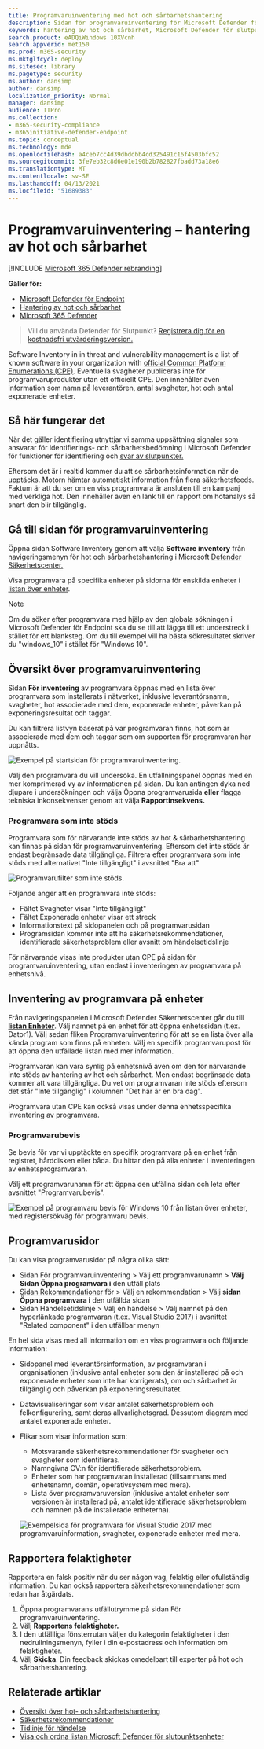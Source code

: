 ```yaml
---
title: Programvaruinventering med hot och sårbarhetshantering
description: Sidan för programvaruinventering för Microsoft Defender för Endpoints hot och sårbarhetshantering visar hur många svagheter och svagheter som har upptäckts i programvaran.
keywords: hantering av hot och sårbarhet, Microsoft Defender för slutpunkt, Microsoft Defender för lager av slutpunktsprogramvara, mdatp-hot & sårbarhetshantering, mdatp-hot & inventering av sårbarhetshanteringsprogram, mdatp tvm-programinventering, tvm-programinventering
search.product: eADQiWindows 10XVcnh
search.appverid: met150
ms.prod: m365-security
ms.mktglfcycl: deploy
ms.sitesec: library
ms.pagetype: security
ms.author: dansimp
author: dansimp
localization_priority: Normal
manager: dansimp
audience: ITPro
ms.collection:
- m365-security-compliance
- m365initiative-defender-endpoint
ms.topic: conceptual
ms.technology: mde
ms.openlocfilehash: a4ceb7cc4d39dbddbb4cd325491c16f4503bfc52
ms.sourcegitcommit: 3fe7eb32c8d6e01e190b2b782827fbadd73a18e6
ms.translationtype: MT
ms.contentlocale: sv-SE
ms.lasthandoff: 04/13/2021
ms.locfileid: "51689383"
---
```

# <a name="software-inventory---threat-and-vulnerability-management"></a>Programvaruinventering – hantering av hot och sårbarhet

[!INCLUDE [Microsoft 365 Defender rebranding](../../includes/microsoft-defender.md)]

**Gäller för:**
- [Microsoft Defender för Endpoint](https://go.microsoft.com/fwlink/?linkid=2154037)
- [Hantering av hot och sårbarhet](next-gen-threat-and-vuln-mgt.md)
- [Microsoft 365 Defender](https://go.microsoft.com/fwlink/?linkid=2118804)

>Vill du använda Defender för Slutpunkt? [Registrera dig för en kostnadsfri utvärderingsversion.](https://www.microsoft.com/microsoft-365/windows/microsoft-defender-atp?ocid=docs-wdatp-portaloverview-abovefoldlink)

Software Inventory in in threat and vulnerability management is a list of known software in your organization with [official Common Platform Enumerations (CPE)](https://nvd.nist.gov/products/cpe). Eventuella svagheter publiceras inte för programvaruprodukter utan ett officiellt CPE. Den innehåller även information som namn på leverantören, antal svagheter, hot och antal exponerade enheter.

## <a name="how-it-works"></a>Så här fungerar det

När det gäller identifiering utnyttjar vi samma uppsättning signaler som ansvarar för identifierings- och sårbarhetsbedömning i Microsoft Defender för funktioner för identifiering och [svar av slutpunkter.](overview-endpoint-detection-response.md)

Eftersom det är i realtid kommer du att se sårbarhetsinformation när de upptäcks. Motorn hämtar automatiskt information från flera säkerhetsfeeds. Faktum är att du ser om en viss programvara är ansluten till en kampanj med verkliga hot. Den innehåller även en länk till en rapport om hotanalys så snart den blir tillgänglig.

## <a name="navigate-to-the-software-inventory-page"></a>Gå till sidan för programvaruinventering

Öppna sidan Software Inventory genom att välja **Software inventory** från navigeringsmenyn för hot och sårbarhetshantering i Microsoft [Defender Säkerhetscenter.](portal-overview.md)

Visa programvara på specifika enheter på sidorna för enskilda enheter i [listan över enheter](machines-view-overview.md).

>[!NOTE]
>Om du söker efter programvara med hjälp av den globala sökningen i Microsoft Defender för Endpoint ska du se till att lägga till ett understreck i stället för ett blanksteg. Om du till exempel vill ha bästa sökresultatet skriver du "windows_10" i stället för "Windows 10".

## <a name="software-inventory-overview"></a>Översikt över programvaruinventering

Sidan **För inventering** av programvara öppnas med en lista över programvara som installerats i nätverket, inklusive leverantörsnamn, svagheter, hot associerade med dem, exponerade enheter, påverkan på exponeringsresultat och taggar.

Du kan filtrera listvyn baserat på var programvaran finns, hot som är associerade med dem och taggar som om supporten för programvaran har uppnåtts.

![Exempel på startsidan för programvaruinventering.](images/tvm-software-inventory.png)

Välj den programvara du vill undersöka. En utfällningspanel öppnas med en mer komprimerad vy av informationen på sidan. Du kan antingen dyka ned djupare i undersökningen och välja Öppna programvarusida **eller** flagga tekniska inkonsekvenser genom att välja **Rapportinsekvens.**

### <a name="software-that-isnt-supported"></a>Programvara som inte stöds

Programvara som för närvarande inte stöds av hot & sårbarhetshantering kan finnas på sidan för programvaruinventering. Eftersom det inte stöds är endast begränsade data tillgängliga. Filtrera efter programvara som inte stöds med alternativet "Inte tillgängligt" i avsnittet "Bra att"

![Programvarufilter som inte stöds.](images/tvm-unsupported-software-filter.png)

Följande anger att en programvara inte stöds:

- Fältet Svagheter visar "Inte tillgängligt"
- Fältet Exponerade enheter visar ett streck
- Informationstext på sidopanelen och på programvarusidan
- Programsidan kommer inte att ha säkerhetsrekommendationer, identifierade säkerhetsproblem eller avsnitt om händelsetidslinje

För närvarande visas inte produkter utan CPE på sidan för programvaruinventering, utan endast i inventeringen av programvara på enhetsnivå.

## <a name="software-inventory-on-devices"></a>Inventering av programvara på enheter

Från navigeringspanelen i Microsoft Defender Säkerhetscenter går du till **[listan Enheter](machines-view-overview.md)**. Välj namnet på en enhet för att öppna enhetssidan  (t.ex. Dator1). Välj sedan fliken Programvaruinventering för att se en lista över alla kända program som finns på enheten. Välj en specifik programvarupost för att öppna den utfällade listan med mer information.

Programvaran kan vara synlig på enhetsnivå även om den för närvarande inte stöds av hantering av hot och sårbarhet. Men endast begränsade data kommer att vara tillgängliga. Du vet om programvaran inte stöds eftersom det står "Inte tillgänglig" i kolumnen "Det här är en bra dag".

Programvara utan CPE kan också visas under denna enhetsspecifika inventering av programvara.

### <a name="software-evidence"></a>Programvarubevis

Se bevis för var vi upptäckte en specifik programvara på en enhet från registret, hårddisken eller båda. Du hittar den på alla enheter i inventeringen av enhetsprogramvaran.

Välj ett programvarunamn för att öppna den utfällna sidan och leta efter avsnittet "Programvarubevis".

![Exempel på programvaru bevis för Windows 10 från listan över enheter, med registersökväg för programvaru bevis.](images/tvm-software-evidence.png)

## <a name="software-pages"></a>Programvarusidor

Du kan visa programvarusidor på några olika sätt:

- Sidan För programvaruinventering > Välj ett programvarunamn > **Välj Sidan Öppna programvara i** den utfäll plats
- [Sidan Rekommendationer](tvm-security-recommendation.md) för > Välj en rekommendation > Välj **sidan Öppna programvara i** den utfällda sidan
- [](threat-and-vuln-mgt-event-timeline.md) Sidan Händelsetidslinje > Välj en händelse > Välj namnet på den hyperlänkade programvaran (t.ex. Visual Studio 2017) i avsnittet "Related component" i den utfällbar menyn

 En hel sida visas med all information om en viss programvara och följande information:

- Sidopanel med leverantörsinformation, av programvaran i organisationen (inklusive antal enheter som den är installerad på och exponerade enheter som inte har korrigerats), om och sårbarhet är tillgänglig och påverkan på exponeringsresultatet.
- Datavisualiseringar som visar antalet säkerhetsproblem och felkonfigurering, samt deras allvarlighetsgrad. Dessutom diagram med antalet exponerade enheter.
- Flikar som visar information som:
    - Motsvarande säkerhetsrekommendationer för svagheter och svagheter som identifieras.
    - Namngivna CV:n för identifierade säkerhetsproblem.
    - Enheter som har programvaran installerad (tillsammans med enhetsnamn, domän, operativsystem med mera).
    - Lista över programvaruversion (inklusive antalet enheter som versionen är installerad på, antalet identifierade säkerhetsproblem och namnen på de installerade enheterna).

    ![Exempelsida för programvara för Visual Studio 2017 med programvaruinformation, svagheter, exponerade enheter med mera.](images/tvm-software-page-example.png)

## <a name="report-inaccuracy"></a>Rapportera felaktigheter

Rapportera en falsk positiv när du ser någon vag, felaktig eller ofullständig information. Du kan också rapportera säkerhetsrekommendationer som redan har åtgärdats.

1. Öppna programvarans utfällutrymme på sidan För programvaruinventering.
2. Välj **Rapportens felaktigheter.**
3. I den utfällliga fönsterrutan väljer du kategorin felaktigheter i den nedrullningsmenyn, fyller i din e-postadress och information om felaktigheter.
4. Välj **Skicka**. Din feedback skickas omedelbart till experter på hot och sårbarhetshantering.

## <a name="related-articles"></a>Relaterade artiklar

- [Översikt över hot- och sårbarhetshantering](next-gen-threat-and-vuln-mgt.md)
- [Säkerhetsrekommendationer](tvm-security-recommendation.md)
- [Tidlinje för händelse](threat-and-vuln-mgt-event-timeline.md)
- [Visa och ordna listan Microsoft Defender för slutpunktsenheter](machines-view-overview.md)
